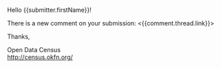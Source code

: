 Hello {{submitter.firstName}}!

There is a new comment on your submission: <{{comment.thread.link}}>

Thanks,  

Open Data Census  
<http://census.okfn.org/>
